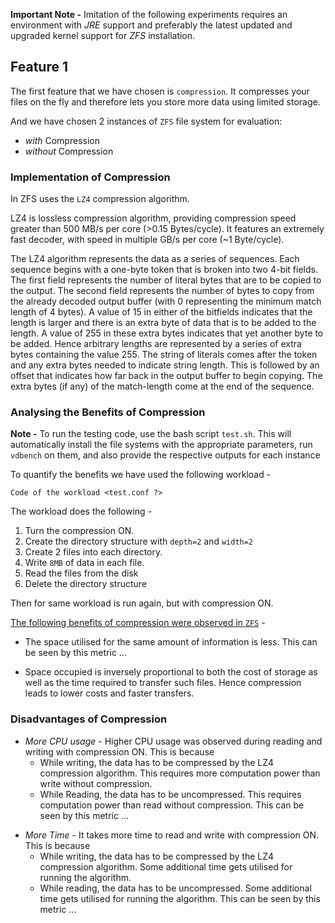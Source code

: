 **Important Note -** Imitation of the following experiments requires an environment with *JRE* support and preferably the latest updated and upgraded kernel support for *ZFS* installation.

## Feature 1

The first feature that we have chosen is `compression`. It compresses your files on the fly and therefore lets you store more data using limited storage.

And we have chosen 2 instances of `ZFS` file system for evaluation:
- *with* Compression
- *without* Compression 

### Implementation of Compression
In ZFS uses the `LZ4` compression algorithm.

LZ4 is lossless compression algorithm, providing compression speed greater than 500 MB/s per core  (>0.15 Bytes/cycle).  It features an extremely fast decoder, with speed in multiple GB/s per core (~1 Byte/cycle).      

The LZ4 algorithm represents the data as a series of sequences. Each  sequence begins with a one-byte token that is broken into two 4-bit  fields. The first field represents the number of literal bytes that are  to be copied to the output. The second field represents the number of  bytes to copy from the already decoded output buffer (with 0  representing the minimum match length of 4 bytes). A value of 15 in  either of the bitfields indicates that the length is larger and there is an extra byte of data that is to be added to the length. A value of 255 in these extra bytes indicates that yet another byte to be added. Hence arbitrary lengths are represented by a series of extra bytes containing the value 255. The string of literals comes after the token and any  extra bytes needed to indicate string length. This is followed by an  offset that indicates how far back in the output buffer to begin  copying. The extra bytes (if any) of the match-length come at the end of the sequence.

### Analysing the Benefits of Compression

**Note -** To run the testing code, use the bash script `test.sh`. This will automatically install the file systems with the appropriate parameters, run `vdbench` on them, and also provide the respective outputs for each instance

To quantify the benefits we have used the following workload - 
```
Code of the workload <test.conf ?>
```
The workload does the following -
1. Turn the compression ON. 
2. Create the directory structure with `depth=2` and `width=2` 
3. Create 2 files into each directory.
4. Write `8MB` of data in each file. 
5. Read the files from the disk  
6. Delete the directory structure

Then for same workload is run again, but with compression ON.

<u>The following benefits of compression were observed in `ZFS`</u> - 

- The space utilised for the same amount of information is less. This can be seen by this metric ...

<!-- Insert screenshot here -->

- Space occupied is inversely proportional to both the cost of storage as well as the time required to transfer such files. Hence compression leads to lower costs and faster transfers.


### Disadvantages of Compression

- *More CPU usage* - Higher CPU usage was observed during reading and writing with compression ON. This is because 
    - While writing, the data has to be compressed by the LZ4 compression algorithm. This requires more computation power than write without compression.
    - While Reading, the data has to be uncompressed. This requires computation power than read without compression.
    This can be seen by this metric ... 

<!-- Insert screenshot here -->


- *More Time* - It takes more time to read and write with compression ON. This is because 
    - While writing, the data has to be compressed by the LZ4 compression algorithm. Some additional time gets utilised for running the algorithm.
    - While reading, the data has to be uncompressed. Some additional time gets utilised for running the algorithm.
    This can be seen by this metric ... 

<!-- Insert screenshot here -->















